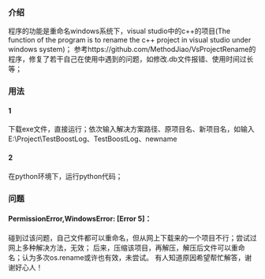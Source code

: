 ### 介绍
程序的功能是重命名windows系统下，visual studio中的c++的项目(The function of the program is to rename the c++ project in visual studio under windows system)；
参考https://github.com/MethodJiao/VsProjectRename的程序，修复了若干自己在使用中遇到的问题，如修改.db文件报错、使用时间过长等；
### 用法
#### 1 
下载exe文件，直接运行；依次输入解决方案路径、原项目名、新项目名，如输入 E:\Project\TestBoostLog、TestBoostLog、newname
#### 2 
在python环境下，运行python代码；
### 问题
#### PermissionError,WindowsError: [Error 5]：
碰到过该问题，自己文件都可以重命名，但从网上下载来的一个项目不行；尝试过网上多种解决方法，无效；
后来，压缩该项目，再解压，解压后文件可以重命名；认为多次os.rename或许也有效，未尝试。
有人知道原因希望帮忙解答，谢谢好心人！